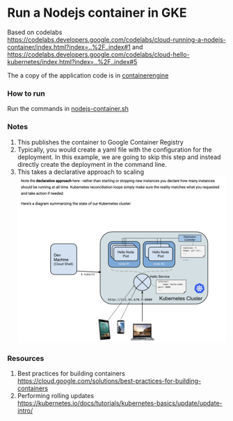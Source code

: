 # Run a Nodejs container in GKE
Based on codelabs https://codelabs.developers.google.com/codelabs/cloud-running-a-nodejs-container/index.html?index=..%2F..index#1 and https://codelabs.developers.google.com/codelabs/cloud-hello-kubernetes/index.html?index=..%2F..index#5

The a copy of the application code is in [containerengine](containerengine)

### How to run
Run the commands in [nodejs-container.sh](nodejs-container.sh)

### Notes
1. This publishes the container to Google Container Registry
2. Typically, you would create a yaml file with the configuration for the deployment. In this example, we are going to skip this step and instead directly create the deployment in the command line.
3. This takes a declarative approach to scaling
![declarative scaling method and diagram - from codelab](declarative-scaling.png)

### Resources
1. Best practices for building containers https://cloud.google.com/solutions/best-practices-for-building-containers
2. Performing rolling updates https://kubernetes.io/docs/tutorials/kubernetes-basics/update/update-intro/
